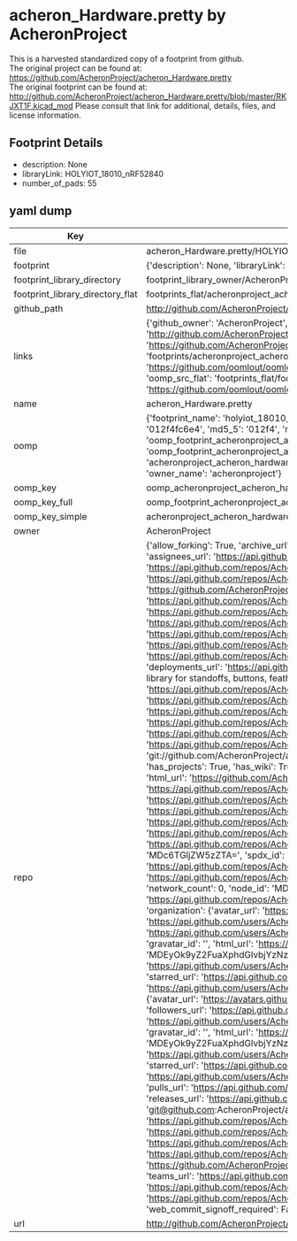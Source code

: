 # acheron_Hardware.pretty by AcheronProject  
This is a harvested standardized copy of a footprint from github.  
The original project can be found at:  
https://github.com/AcheronProject/acheron_Hardware.pretty  
The original footprint can be found at:
http://github.com/AcheronProject/acheron_Hardware.pretty/blob/master/RKJXT1F.kicad_mod
Please consult that link for additional, details, files, and license information.  
## Footprint Details
* description: None  
* libraryLink: HOLYIOT_18010_nRF52840  
* number_of_pads: 55  
## yaml dump  
| Key | Value |  
| --- | --- |  
| file | acheron_Hardware.pretty/HOLYIOT_18010_nRF52840.kicad_mod |  
| footprint | {'description': None, 'libraryLink': 'HOLYIOT_18010_nRF52840', 'number_of_pads': 55} |  
| footprint_library_directory | footprint_library_owner/AcheronProject_acheron_Hardware.pretty |  
| footprint_library_directory_flat | footprints_flat/acheronproject_acheron_hardware_holyiot_18010_nrf52840/working |  
| github_path | http://github.com/AcheronProject/acheron_Hardware.pretty/blob/master/HOLYIOT_18010_nRF52840.kicad_mod |  
| links | {'github_owner': 'AcheronProject', 'github_repo_name': 'acheron_Hardware.pretty', 'github_src': 'http://github.com/AcheronProject/acheron_Hardware.pretty/blob/master/RKJXT1F.kicad_mod', 'github_src_repo': 'https://github.com/AcheronProject/acheron_Hardware.pretty', 'oomp_bot': 'footprints/acheronproject_acheron_hardware_holyiot_18010_nrf52840/working', 'oomp_bot_github': 'https://github.com/oomlout/oomlout_oomp_footprint_bot/tree/main/footprints/acheronproject_acheron_hardware_holyiot_18010_nrf52840/working', 'oomp_src_flat': 'footprints_flat/footprints_flat/acheronproject_acheron_hardware_holyiot_18010_nrf52840/working', 'oomp_src_flat_github': 'https://github.com/oomlout/oomlout_oomp_footprint_src/tree/main/footprints_flat/acheronproject_acheron_hardware_holyiot_18010_nrf52840/working'} |  
| name | acheron_Hardware.pretty |  
| oomp | {'footprint_name': 'holyiot_18010_nrf52840', 'library_name': 'acheron_hardware', 'md5': '012f4fc6e447a2870e806893f2052bbd', 'md5_10': '012f4fc6e4', 'md5_5': '012f4', 'md5_6': '012f4f', 'oomp_key': 'oomp_acheronproject_acheron_hardware_holyiot_18010_nrf52840', 'oomp_key_extra': 'oomp_footprint_acheronproject_acheron_hardware_holyiot_18010_nrf52840', 'oomp_key_full': 'oomp_footprint_acheronproject_acheron_hardware_holyiot_18010_nrf52840_012f4f', 'oomp_key_simple': 'acheronproject_acheron_hardware_holyiot_18010_nrf52840', 'original_filename': 'acheron_Hardware.pretty/HOLYIOT_18010_nRF52840.kicad_mod', 'owner_name': 'acheronproject'} |  
| oomp_key | oomp_acheronproject_acheron_hardware_holyiot_18010_nrf52840 |  
| oomp_key_full | oomp_footprint_acheronproject_acheron_hardware_holyiot_18010_nrf52840 |  
| oomp_key_simple | acheronproject_acheron_hardware_holyiot_18010_nrf52840 |  
| owner | AcheronProject |  
| repo | {'allow_forking': True, 'archive_url': 'https://api.github.com/repos/AcheronProject/acheron_Hardware.pretty/{archive_format}{/ref}', 'archived': False, 'assignees_url': 'https://api.github.com/repos/AcheronProject/acheron_Hardware.pretty/assignees{/user}', 'blobs_url': 'https://api.github.com/repos/AcheronProject/acheron_Hardware.pretty/git/blobs{/sha}', 'branches_url': 'https://api.github.com/repos/AcheronProject/acheron_Hardware.pretty/branches{/branch}', 'clone_url': 'https://github.com/AcheronProject/acheron_Hardware.pretty.git', 'collaborators_url': 'https://api.github.com/repos/AcheronProject/acheron_Hardware.pretty/collaborators{/collaborator}', 'comments_url': 'https://api.github.com/repos/AcheronProject/acheron_Hardware.pretty/comments{/number}', 'commits_url': 'https://api.github.com/repos/AcheronProject/acheron_Hardware.pretty/commits{/sha}', 'compare_url': 'https://api.github.com/repos/AcheronProject/acheron_Hardware.pretty/compare/{base}...{head}', 'contents_url': 'https://api.github.com/repos/AcheronProject/acheron_Hardware.pretty/contents/{+path}', 'contributors_url': 'https://api.github.com/repos/AcheronProject/acheron_Hardware.pretty/contributors', 'created_at': '2021-03-25T19:03:41Z', 'default_branch': 'master', 'deployments_url': 'https://api.github.com/repos/AcheronProject/acheron_Hardware.pretty/deployments', 'description': "AcheronProject's KiCad footprint library for standoffs, buttons, featherboards and the like", 'disabled': False, 'downloads_url': 'https://api.github.com/repos/AcheronProject/acheron_Hardware.pretty/downloads', 'events_url': 'https://api.github.com/repos/AcheronProject/acheron_Hardware.pretty/events', 'fork': False, 'forks': 0, 'forks_count': 0, 'forks_url': 'https://api.github.com/repos/AcheronProject/acheron_Hardware.pretty/forks', 'full_name': 'AcheronProject/acheron_Hardware.pretty', 'git_commits_url': 'https://api.github.com/repos/AcheronProject/acheron_Hardware.pretty/git/commits{/sha}', 'git_refs_url': 'https://api.github.com/repos/AcheronProject/acheron_Hardware.pretty/git/refs{/sha}', 'git_tags_url': 'https://api.github.com/repos/AcheronProject/acheron_Hardware.pretty/git/tags{/sha}', 'git_url': 'git://github.com/AcheronProject/acheron_Hardware.pretty.git', 'has_discussions': False, 'has_downloads': True, 'has_issues': True, 'has_pages': False, 'has_projects': True, 'has_wiki': True, 'homepage': None, 'hooks_url': 'https://api.github.com/repos/AcheronProject/acheron_Hardware.pretty/hooks', 'html_url': 'https://github.com/AcheronProject/acheron_Hardware.pretty', 'id': 351546270, 'is_template': False, 'issue_comment_url': 'https://api.github.com/repos/AcheronProject/acheron_Hardware.pretty/issues/comments{/number}', 'issue_events_url': 'https://api.github.com/repos/AcheronProject/acheron_Hardware.pretty/issues/events{/number}', 'issues_url': 'https://api.github.com/repos/AcheronProject/acheron_Hardware.pretty/issues{/number}', 'keys_url': 'https://api.github.com/repos/AcheronProject/acheron_Hardware.pretty/keys{/key_id}', 'labels_url': 'https://api.github.com/repos/AcheronProject/acheron_Hardware.pretty/labels{/name}', 'language': None, 'languages_url': 'https://api.github.com/repos/AcheronProject/acheron_Hardware.pretty/languages', 'license': {'key': 'other', 'name': 'Other', 'node_id': 'MDc6TGljZW5zZTA=', 'spdx_id': 'NOASSERTION', 'url': None}, 'merges_url': 'https://api.github.com/repos/AcheronProject/acheron_Hardware.pretty/merges', 'milestones_url': 'https://api.github.com/repos/AcheronProject/acheron_Hardware.pretty/milestones{/number}', 'mirror_url': None, 'name': 'acheron_Hardware.pretty', 'network_count': 0, 'node_id': 'MDEwOlJlcG9zaXRvcnkzNTE1NDYyNzA=', 'notifications_url': 'https://api.github.com/repos/AcheronProject/acheron_Hardware.pretty/notifications{?since,all,participating}', 'open_issues': 0, 'open_issues_count': 0, 'organization': {'avatar_url': 'https://avatars.githubusercontent.com/u/63755935?v=4', 'events_url': 'https://api.github.com/users/AcheronProject/events{/privacy}', 'followers_url': 'https://api.github.com/users/AcheronProject/followers', 'following_url': 'https://api.github.com/users/AcheronProject/following{/other_user}', 'gists_url': 'https://api.github.com/users/AcheronProject/gists{/gist_id}', 'gravatar_id': '', 'html_url': 'https://github.com/AcheronProject', 'id': 63755935, 'login': 'AcheronProject', 'node_id': 'MDEyOk9yZ2FuaXphdGlvbjYzNzU1OTM1', 'organizations_url': 'https://api.github.com/users/AcheronProject/orgs', 'received_events_url': 'https://api.github.com/users/AcheronProject/received_events', 'repos_url': 'https://api.github.com/users/AcheronProject/repos', 'site_admin': False, 'starred_url': 'https://api.github.com/users/AcheronProject/starred{/owner}{/repo}', 'subscriptions_url': 'https://api.github.com/users/AcheronProject/subscriptions', 'type': 'Organization', 'url': 'https://api.github.com/users/AcheronProject'}, 'owner': {'avatar_url': 'https://avatars.githubusercontent.com/u/63755935?v=4', 'events_url': 'https://api.github.com/users/AcheronProject/events{/privacy}', 'followers_url': 'https://api.github.com/users/AcheronProject/followers', 'following_url': 'https://api.github.com/users/AcheronProject/following{/other_user}', 'gists_url': 'https://api.github.com/users/AcheronProject/gists{/gist_id}', 'gravatar_id': '', 'html_url': 'https://github.com/AcheronProject', 'id': 63755935, 'login': 'AcheronProject', 'node_id': 'MDEyOk9yZ2FuaXphdGlvbjYzNzU1OTM1', 'organizations_url': 'https://api.github.com/users/AcheronProject/orgs', 'received_events_url': 'https://api.github.com/users/AcheronProject/received_events', 'repos_url': 'https://api.github.com/users/AcheronProject/repos', 'site_admin': False, 'starred_url': 'https://api.github.com/users/AcheronProject/starred{/owner}{/repo}', 'subscriptions_url': 'https://api.github.com/users/AcheronProject/subscriptions', 'type': 'Organization', 'url': 'https://api.github.com/users/AcheronProject'}, 'private': False, 'pulls_url': 'https://api.github.com/repos/AcheronProject/acheron_Hardware.pretty/pulls{/number}', 'pushed_at': '2023-01-07T17:14:10Z', 'releases_url': 'https://api.github.com/repos/AcheronProject/acheron_Hardware.pretty/releases{/id}', 'size': 51, 'ssh_url': 'git@github.com:AcheronProject/acheron_Hardware.pretty.git', 'stargazers_count': 4, 'stargazers_url': 'https://api.github.com/repos/AcheronProject/acheron_Hardware.pretty/stargazers', 'statuses_url': 'https://api.github.com/repos/AcheronProject/acheron_Hardware.pretty/statuses/{sha}', 'subscribers_count': 1, 'subscribers_url': 'https://api.github.com/repos/AcheronProject/acheron_Hardware.pretty/subscribers', 'subscription_url': 'https://api.github.com/repos/AcheronProject/acheron_Hardware.pretty/subscription', 'svn_url': 'https://github.com/AcheronProject/acheron_Hardware.pretty', 'tags_url': 'https://api.github.com/repos/AcheronProject/acheron_Hardware.pretty/tags', 'teams_url': 'https://api.github.com/repos/AcheronProject/acheron_Hardware.pretty/teams', 'temp_clone_token': None, 'topics': [], 'trees_url': 'https://api.github.com/repos/AcheronProject/acheron_Hardware.pretty/git/trees{/sha}', 'updated_at': '2023-02-15T18:13:54Z', 'url': 'https://api.github.com/repos/AcheronProject/acheron_Hardware.pretty', 'visibility': 'public', 'watchers': 4, 'watchers_count': 4, 'web_commit_signoff_required': False} |  
| url | http://github.com/AcheronProject/acheron_Hardware.pretty |  

